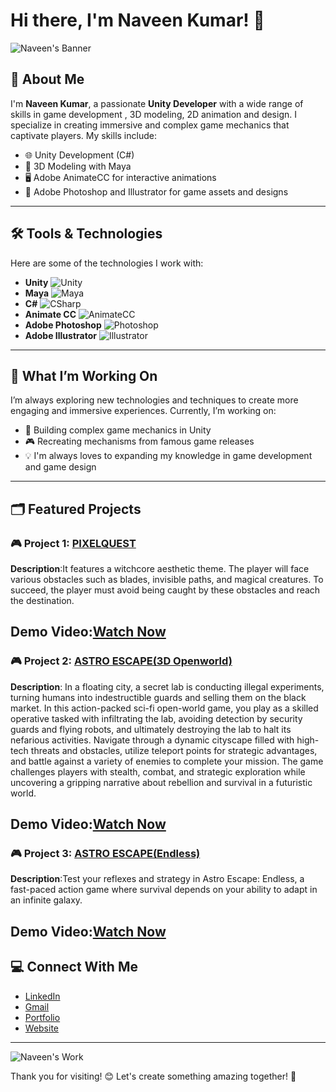 # Hi there, I'm Naveen Kumar! 👋

![Naveen's Banner](https://pdflink.to/78afe55c/)<!-- Add your own GIF or image here -->

## 🚀 About Me
I'm **Naveen Kumar**, a passionate **Unity Developer** with a wide range of skills in game development , 3D modeling, 2D animation and design. I specialize in creating immersive and complex game mechanics that captivate players. My skills include:

- 🌐 Unity Development (C#)
- 🎨 3D Modeling with Maya
- 🖥️ Adobe AnimateCC for interactive animations
- 🎨 Adobe Photoshop and Illustrator for game assets and designs

---

## 🛠️ Tools & Technologies
Here are some of the technologies I work with:

- **Unity** ![Unity](https://img.shields.io/badge/Unity-100000?style=for-the-badge&logo=unity&logoColor=white)
- **Maya** ![Maya](https://img.shields.io/badge/Maya-1D9DFF?style=for-the-badge&logo=autodesk&logoColor=white)
- **C#** ![CSharp](https://img.shields.io/badge/C%23-239120?style=for-the-badge&logo=csharp&logoColor=white)
- **Animate CC** ![AnimateCC](https://img.shields.io/badge/Animate-FF7139?style=for-the-badge&logo=adobeanimate&logoColor=white)
- **Adobe Photoshop** ![Photoshop](https://img.shields.io/badge/Adobe_Photoshop-31A8FF?style=for-the-badge&logo=adobephotoshop&logoColor=white)
- **Adobe Illustrator** ![Illustrator](https://img.shields.io/badge/Adobe_Illustrator-FF9A00?style=for-the-badge&logo=adobeillustrator&logoColor=white)

---

## 🌱 What I’m Working On
I’m always exploring new technologies and techniques to create more engaging and immersive experiences. Currently, I’m working on:

- 🚀 Building complex game mechanics in Unity
- 🎮 Recreating mechanisms from famous game releases
- 💡 I'm always loves to expanding my knowledge in game development and game design

---

## 🗂️ Featured Projects

### 🎮 Project 1: [PIXELQUEST](https://drive.google.com/drive/folders/1imzwuASpwkDiSzUUewUd7zmdkhr8w3UW?usp=sharing)
**Description**:It features a witchcore aesthetic theme. The player will face various obstacles such as blades, invisible paths, and magical creatures. To succeed, the player must avoid being caught by these obstacles and reach the destination.

**Demo Video**:[Watch Now](https://youtu.be/FH0MzksWQZw)
---

### 🎮 Project 2: [ASTRO ESCAPE(3D Openworld)](https://drive.google.com/drive/folders/1imzwuASpwkDiSzUUewUd7zmdkhr8w3UW?usp=sharing)
**Description**: In a floating city, a secret lab is conducting illegal experiments, turning humans into indestructible guards and selling them on the black market. In this action-packed sci-fi open-world game, you play as a skilled operative tasked with infiltrating the lab, avoiding detection by security guards and flying robots, and ultimately destroying the lab to halt its nefarious activities. Navigate through a dynamic cityscape filled with high-tech threats and obstacles, utilize teleport points for strategic advantages, and battle against a variety of enemies to complete your mission. The game challenges players with stealth, combat, and strategic exploration while uncovering a gripping narrative about rebellion and survival in a futuristic world.

**Demo Video**:[Watch Now](https://youtu.be/dmV62HvjdRg)
---

### 🎮 Project 3: [ASTRO ESCAPE(Endless)](https://drive.google.com/drive/folders/1imzwuASpwkDiSzUUewUd7zmdkhr8w3UW?usp=sharing)
**Description**:Test your reflexes and strategy in Astro Escape: Endless, a fast-paced action game where survival depends on your ability to adapt in an infinite galaxy.

**Demo Video**:[Watch Now](https://youtu.be/bTxXdnc6wf0)
---


## 💻 Connect With Me
- [LinkedIn](https://www.linkedin.com/in/naveen-kumar-b72aa3301)
- [Gmail](mailto:naveescreation@gmail.com) 
- [Portfolio](https://pdflink.to/78afe55c/)
- [Website](https://priyadharshini-nagarajan.my.canva.site/game-developer-resume-website-in-blue-bright-green-friendly-rounded-style)
---

![Naveen's Work](https://pdflink.to/78afe55c/) <!-- Add a GIF or image of your work -->

Thank you for visiting! 😊 Let's create something amazing together! 🚀
